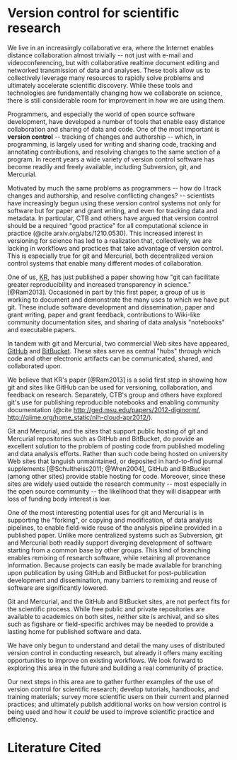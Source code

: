 # Version control for scientific research

We live in an increasingly collaborative era, where the Internet
enables distance collaboration almost trivially -- not just with
e-mail and videoconferencing, but with collaborative realtime document editing and networked transmission of data and analyses.  These tools allow us to collectively leverage many resources to rapidly solve problems and ultimately accelerate scientific discovery. While these tools and technologies are fundamentally changing how we collaborate on science, there is still considerable room for improvement in how we are using them.

Programmers, and especially the world of open source software
development, have developed a number of tools that enable easy
distance collaboration and sharing of data and code.  One of the most important is **version control** -- tracking of changes and authorship -- which, in programming, is largely used for writing and sharing code, tracking and annotating contributions, and resolving changes to the same section of a program.  In recent years a wide variety of version control software has become readily and freely available, including Subversion, git, and Mercurial.

Motivated by much the same problems as programmers -- how do I track changes and authorship, and resolve conflicting changes? -- scientists have increasingly begun using these version control systems not only for software but for paper and grant writing, and even for tracking data and metadata.  In particular, CTB and others have argued that version control should be a required "good practice" for all computational science in practice (@cite arxiv.org/abs/1210.0530).
This increased interest in versioning for science has led to a
realization that, collectively, we are lacking in workflows and
practices that take advantage of version control.  This is especially true for git and Mercurial, both decentralized version control systems that enable many different modes of collaboration.

One of us, [KR](http://nature.berkeley.edu/~kram), has just published a paper showing how "git can
facilitate greater reproducibility and increased transparency in
science." [@Ram2013].  Occasioned in part by this first paper, a group of us is working to document and demonstrate the many uses to which we have put git.  These include software development and dissemination, paper and grant writing, paper and grant feedback, contributions to Wiki-like community documentation sites, and sharing of data analysis "notebooks" and executable papers.

In tandem with git and Mercurial, two commercial Web sites have
appeared, [GitHub](http://github.com) and [BitBucket](http://bitbucket.org).  These sites serve as central "hubs"
through which code and other electronic artifacts can be communicated, shared, and collaborated upon.

We believe that KR's paper [@Ram2013] is a solid first step in showing how git and sites like GitHub can be used for versioning, collaboration, and feedback on research.  Separately, CTB's group and others have explored git's use for publishing reproducible notebooks and enabling community documentation (@cite http://ged.msu.edu/papers/2012-diginorm/, http://qiime.org/home_static/nih-cloud-apr2012/).

Git and Mercurial, and the sites that support public hosting of git and Mercurial repositories such as GitHub and BitBucket, do provide an excellent solution to the problem of posting code from published modeling and data analysis efforts.  Rather than such code being hosted on university Web sites that languish unmaintained, or deposited in hard-to-find journal supplements [@Schultheiss2011; @Wren2004], GitHub and BitBucket (among other sites) provide stable hosting for code.  Moreover, since these sites are widely used outside the research community -- most especially in the open source community -- the likelihood that they will disappear with loss of funding body interest is low.

One of the most interesting potential uses for git and Mercurial is in supporting the "forking", or copying and modification, of data analysis pipelines, to enable field-wide reuse of the analysis pipeline provided in a published paper.  Unlike more centralized systems such as Subversion, git and Mercurial both readily support diverging development of software starting from a common base by other groups.  This kind of branching enables remixing of research software, while retaining all provenance information.  Because projects can easily be made available for branching upon publication by using GitHub and BitBucket for post-publication development and dissemination, many barriers to remixing and reuse of software are significantly lowered.

Git and Mercurial, and the GitHub and BitBucket sites, are not perfect fits for the scientific process.  While free public and private repositories are available to academics on both sites, neither site is archival, and so sites such as figshare or field-specific archives may be needed to provide a lasting home for published software and data.

We have only begun to understand and detail the many uses of
distributed version control in conducting research, but already it offers many exciting opportunities to improve on existing workflows. We look forward to exploring this area in the future and building a real community of practice.

Our next steps in this area are to gather further examples of the use of version control for scientific research; develop tutorials, handbooks, and training materials; survey more scientific users on their current and planned practices; and ultimately publish additional works on how version control is being used and how it *could* be used to improve scientific practice and efficiency.

# Literature Cited


